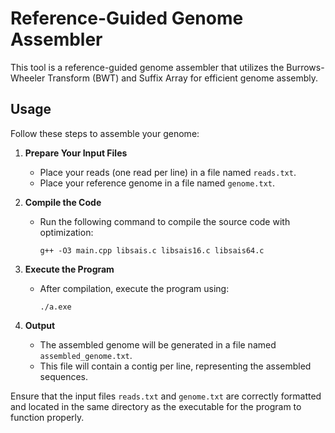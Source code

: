# Reference-Guided Genome Assembler

This tool is a reference-guided genome assembler that utilizes the Burrows-Wheeler Transform (BWT) and Suffix Array for efficient genome assembly.

## Usage

Follow these steps to assemble your genome:

1. **Prepare Your Input Files**
   - Place your reads (one read per line) in a file named `reads.txt`.
   - Place your reference genome in a file named `genome.txt`.

2. **Compile the Code**
   - Run the following command to compile the source code with optimization:
     ```
     g++ -O3 main.cpp libsais.c libsais16.c libsais64.c
     ```

3. **Execute the Program**
   - After compilation, execute the program using:
     ```
     ./a.exe
     ```

4. **Output**
   - The assembled genome will be generated in a file named `assembled_genome.txt`.
   - This file will contain a contig per line, representing the assembled sequences.

Ensure that the input files `reads.txt` and `genome.txt` are correctly formatted and located in the same directory as the executable for the program to function properly.
